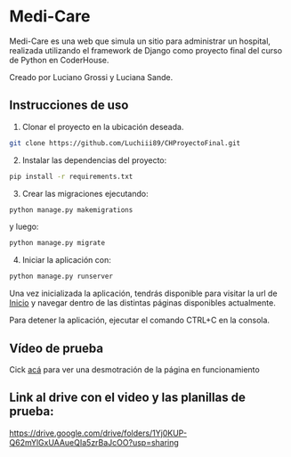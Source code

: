 # Medi-Care
Medi-Care es una web que simula un sitio para administrar un hospital, realizada utilizando el framework de Django como proyecto final del curso de Python en CoderHouse. 

Creado por Luciano Grossi y Luciana Sande.

## Instrucciones de uso

1. Clonar el proyecto en la ubicación deseada.

```bash
git clone https://github.com/Luchiii89/CHProyectoFinal.git
```

2. Instalar las dependencias del proyecto: 

```bash
pip install -r requirements.txt
```

3. Crear las migraciones ejecutando:

```bash
python manage.py makemigrations
```
y luego:

```bash
python manage.py migrate
```

4. Iniciar la aplicación con:

```bash
python manage.py runserver
```

Una vez inicializada la aplicación, tendrás disponible para visitar la url de [Inicio](http://127.0.0.1:8000/) y navegar dentro de las distintas páginas disponibles actualmente.

Para detener la aplicación, ejecutar el comando CTRL+C en la consola.

## Vídeo de prueba

Cick [acá](https://drive.google.com/file/d/1tOtQ3Ea_pnyBgi94_rt_wIgred9Lphg_/view?usp=sharing) para ver una desmotración de la página en funcionamiento

## Link al drive con el video y las planillas de prueba:

https://drive.google.com/drive/folders/1Yj0KUP-Q62mYlGxUAAueQIa5zrBaJcOO?usp=sharing

